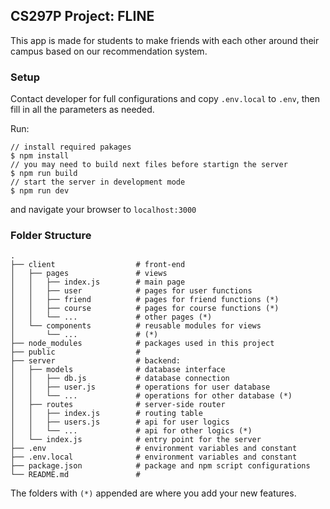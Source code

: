 ## CS297P Project: FLINE

This app is made for students to make friends with each other around their campus based on our recommendation system.

### Setup

Contact developer for full configurations and copy `.env.local` to `.env`, then fill in all the parameters as needed.

Run:

```shell
// install required pakages
$ npm install
// you may need to build next files before startign the server
$ npm run build
// start the server in development mode
$ npm run dev
```

and navigate your browser to `localhost:3000` 

### Folder Structure

```
.
├── client                  # front-end
│   ├── pages               # views
│   │   ├── index.js        # main page
│   │   ├── user            # pages for user functions
│   │   ├── friend          # pages for friend functions (*)
│   │   ├── course          # pages for course functions (*)
│   │   └── ...             # other pages (*)
│   └── components          # reusable modules for views
│       └── ...             # (*)
├── node_modules            # packages used in this project
├── public                  # 
├── server                  # backend:
│   ├── models              # database interface
│   │   ├── db.js           # database connection
│   │   ├── user.js         # operations for user database
│   │   └── ...             # operations for other database (*)
│   ├── routes              # server-side router
│   │   ├── index.js        # routing table
│   │   ├── users.js        # api for user logics
│   │   └── ...             # api for other logics (*)
│   └── index.js            # entry point for the server
├── .env                    # environment variables and constant
├── .env.local              # environment variables and constant
├── package.json            # package and npm script configurations
└── README.md               # 
```

The folders with `(*)` appended are where you add your new features.
